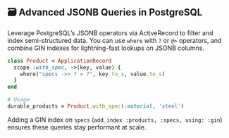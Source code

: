 ## 🗃️ Advanced JSONB Queries in PostgreSQL
Leverage PostgreSQL’s JSONB operators via ActiveRecord to filter and index semi-structured data. You can use `where` with `?` or `@>` operators, and combine GIN indexes for lightning-fast lookups on JSONB columns.

```ruby
class Product < ApplicationRecord
  scope :with_spec, ->(key, value) {
    where("specs ->> ? = ?", key.to_s, value.to_s)
  }
end

# Usage
durable_products = Product.with_spec(:material, 'steel')
```

Adding a GIN index on `specs` (`add_index :products, :specs, using: :gin`) ensures these queries stay performant at scale.